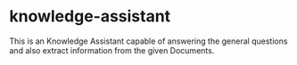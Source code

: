 # knowledge-assistant
This is an Knowledge Assistant capable of answering the general questions and also extract information from the given Documents.
